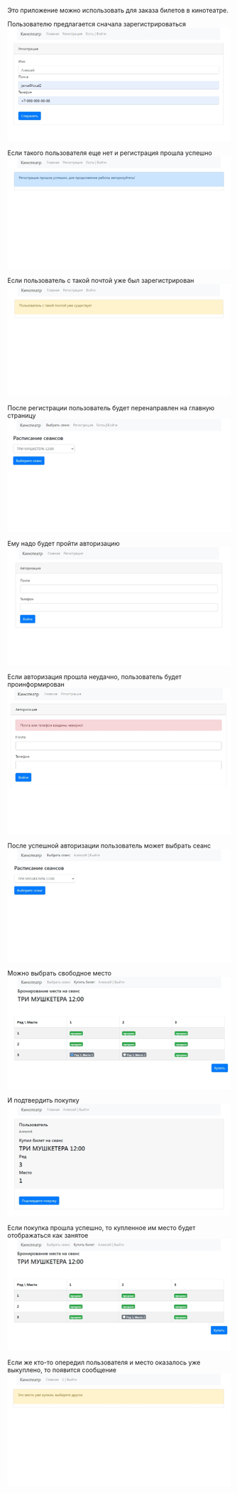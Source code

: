 Это приложение можно использовать для заказа билетов в кинотеатре.

Пользователю предлагается сначала зарегистрироваться
![reg page](images/reg.jpg)

Если такого пользователя еще нет и регистрация прошла успешно
![regTrue page](images/regtrue.jpg)

Если пользователь с такой почтой уже был зарегистрирован
![regFalse page](images/regfalse.jpg)

После регистрации пользователь будет перенаправлен на главную страницу
![index page](images/index.jpg)

Ему надо будет пройти авторизацию
![login page](images/login.jpg)

Если авторизация прошла неудачно, пользователь будет проинформирован
![loginFalse page](images/loginfalse.jpg)

После успешной авторизации пользователь может выбрать сеанс
![films page](images/enter.jpg)

Можно выбрать свободное место
![choice page](images/choice.jpg)

И подтвердить покупку
![buy page](images/buy.jpg)

Если покупка прошла успешно, то купленное им место будет отображаться как занятое
![buyTrue page](images/buytrue.jpg)

Если же кто-то опередил пользователя и место оказалось уже выкуплено, то появится сообщение
![byeFalse page](images/buyfalse.jpg)
